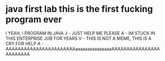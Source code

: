 # java first lab this is the first fucking program ever
I YEAH, I PROGRAM IN JAVA
J - JUST HELP ME PLEASE
A - IM STUCK IN THIS ENTERPRISE JOB FOR YEARS
V - THIS IS NOT A MEME, THIS IS A CRY FOR HELP
A - AAAAAAAAAAAAAAAAAAAAAAAaaaaaaaaaaaaaaaAAAAAAAAAAAAAAAAAAAAAAAA
